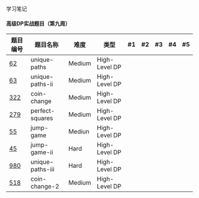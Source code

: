 学习笔记



#### 高级DP实战题目（第九周）
|题目编号| 题目名称   | 难度  | 类型 | #1  | #2 | #3 | #4 | #5  |
|------ | ----      | ---- | ----|----                |----  |----  |----| ---- |
|[62](https://leetcode.com/problems/unique-paths/)     |unique-paths    |Medium|High-Level DP| | | | | |
|[63](https://leetcode.com/problems/unique-paths-ii/)  |unique-paths-ii |Medium|High-Level DP| | | | | |
|[322](https://leetcode.com/problems/coin-change/)     |coin-change     |Medium|High-Level DP| | | | | |
|[279](https://leetcode.com/problems/perfect-squares/) |perfect-squares |Medium|High-Level DP| | | | | |
|[55](https://leetcode.com/problems/jump-game/)        |jump-game       |Mediun|High-Level DP| | | | | |
|[45](https://leetcode.com/problems/jump-game-ii/)     |jump-game-ii    |Hard  |High-Level DP| | | | | |
|[980](https://leetcode.com/problems/unique-paths-iii/)|unique-paths-iii|Hard  |High-Level DP| | | | | |
|[518](https://leetcode.com/problems/coin-change-2/)   |coin-change-2   |Medium|High-Level DP| | | | | |